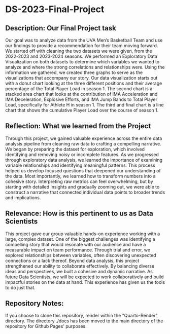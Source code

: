 # DS-2023-Final-Project

## Description: Our Final Project task
Our goal was to analyze data from the UVA Men’s Basketball Team and use our findings to provide a recommendation for their team moving forward. We started off with cleaning the two datasets we were given, from the 2022-2023 and 2023-2024 seasons. We performed an Exploratory Data Visualization on both datasets to determine which variables we wanted to analyze and where the strong correlations and relationships were. 
Using the information we gathered, we created three graphs to serve as the visualizations that accompany our story. Our data visualization starts out with a donut chart looking at the three different positions and their average percentage of the Total Player Load in season 1. The second chart is a stacked area chart that looks at the contribution of IMA Acceleration and IMA Deceleration, Explosive Efforts, and IMA Jump Bands to Total Player Load, specifically for Athlete H in season 1. The third and final chart is a line chart that shows the cumulative Player Load over the course of season 1. 

## Reflection: What we learned from the Project

Through this project, we gained valuable experience across the entire data analysis pipeline from cleaning raw data to crafting a compelling narrative. We began by preparing the dataset for exploration, which involved identifying and removing noisy or incomplete features. 
As we progressed through exploratory data analysis, we learned the importance of examining variable relationships and identifying meaningful patterns. This process helped us develop focused questions that deepened our understanding of the data. Most importantly, we learned how to transform numbers into a cohesive story. Interpreting raw metrics can feel overwhelming, but by starting with detailed insights and gradually zooming out, we were able to construct a narrative that connected individual data points to broader trends and implications.

## Relevance: How is this pertinent to us as Data Scientists

This project gave our group valuable hands-on experience working with a large, complex dataset. One of the biggest challenges was identifying a compelling story that would resonate with our audience and have a measurable impact on team performance. Through trial and error, we explored relationships between variables, often discovering unexpected connections or a lack thereof. Beyond data analysis, this project strengthened our ability to collaborate effectively. By balancing diverse ideas and perspectives, we built a cohesive and dynamic narrative. As future Data Scientists, we will be expected to work collaboratively and build impactful stories on the data at hand. This experience has given us the tools to do just that.

## Repository Notes:

If you choose to clone this repository, render within the "Quarto-Render" directory. The directory ./docs has been moved to the main directory of the repository for Github Pages' purposes. 

